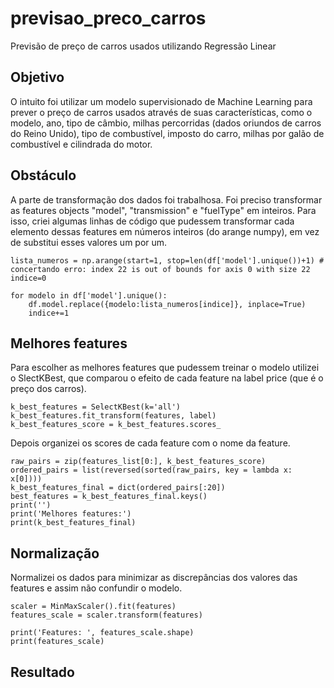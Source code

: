# previsao_preco_carros
Previsão de preço de carros usados utilizando Regressão Linear

## Objetivo
O intuito foi utilizar um modelo supervisionado de Machine Learning para prever o preço de carros usados através de suas características, como o modelo, ano, tipo de câmbio, milhas percorridas (dados oriundos de carros do Reino Unido), tipo de combustível, imposto do carro, milhas por galão de combustível e cilindrada do motor.

## Obstáculo
A parte de transformação dos dados foi trabalhosa. Foi preciso transformar as features objects "model", "transmission" e "fuelType" em inteiros. 
Para isso, criei algumas linhas de código que pudessem transformar cada elemento dessas features em números inteiros (do arange numpy), em vez de substitui esses valores um por um.

~~~
lista_numeros = np.arange(start=1, stop=len(df['model'].unique())+1) # concertando erro: index 22 is out of bounds for axis 0 with size 22
indice=0

for modelo in df['model'].unique():
    df.model.replace({modelo:lista_numeros[indice]}, inplace=True)
    indice+=1
~~~

## Melhores features
Para escolher as melhores features que pudessem treinar o modelo utilizei o SlectKBest, que comparou o efeito de cada feature na label price (que é o preço dos carros).

~~~
k_best_features = SelectKBest(k='all')
k_best_features.fit_transform(features, label)
k_best_features_score = k_best_features.scores_
~~~

Depois organizei os scores de cada feature com o nome da feature.

~~~
raw_pairs = zip(features_list[0:], k_best_features_score)
ordered_pairs = list(reversed(sorted(raw_pairs, key = lambda x: x[0])))
k_best_features_final = dict(ordered_pairs[:20])
best_features = k_best_features_final.keys()
print('')
print('Melhores features:')
print(k_best_features_final)
~~~

## Normalização
Normalizei os dados para minimizar as discrepâncias dos valores das features e assim não confundir o modelo. 

~~~
scaler = MinMaxScaler().fit(features)
features_scale = scaler.transform(features)

print('Features: ', features_scale.shape)
print(features_scale)
~~~

## Resultado



